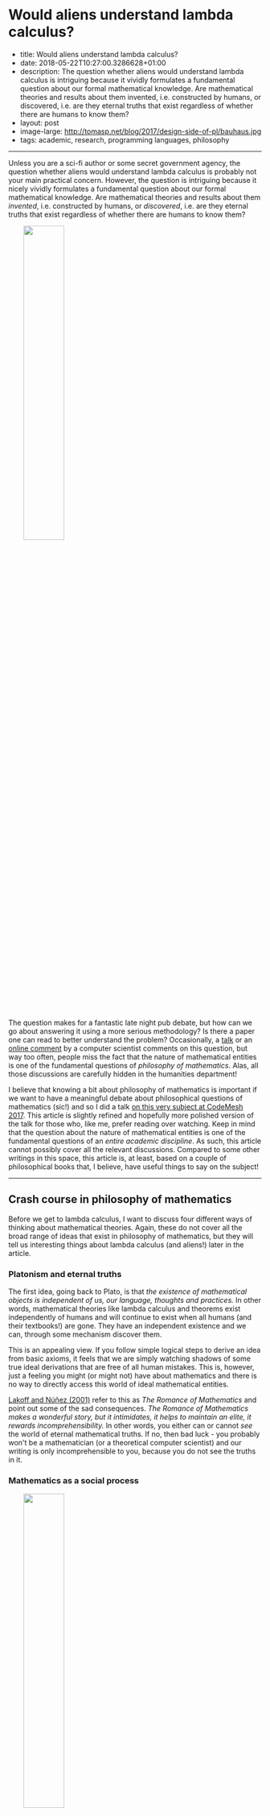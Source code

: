 Would aliens understand lambda calculus?
========================================

 - title: Would aliens understand lambda calculus?
 - date: 2018-05-22T10:27:00.3286628+01:00
 - description: The question whether aliens would understand lambda calculus
    is intriguing because it vividly formulates a fundamental question about our formal mathematical
    knowledge. Are mathematical theories and results about them invented, i.e. constructed by
    humans, or discovered, i.e. are they eternal truths that exist regardless of whether there are
    humans to know them? 
 - layout: post
 - image-large: http://tomasp.net/blog/2017/design-side-of-pl/bauhaus.jpg
 - tags: academic, research, programming languages, philosophy

----------------------------------------------------------------------------------------------------

Unless you are a sci-fi author or some secret government agency, the question whether aliens
would understand lambda calculus is probably not your main practical concern. However, the question
is intriguing because it nicely vividly formulates a fundamental question about our formal mathematical 
knowledge. Are mathematical theories and results about them _invented_, i.e. constructed by 
humans, or _discovered_, i.e. are they eternal truths that exist regardless of whether there are
humans to know them?

<img src="http://tomasp.net/blog/2018/alien-lambda-calculus/human.jpg" class="rdecor"
    style="width:40%;max-width:400px;margin-left:30px;margin-top:0px;margin-bottom:0px" />

The question makes for a fantastic late night pub debate, but how can we go about answering it using
a more serious methodology? Is there a paper one can read to better understand the problem? 
Occasionally, a [talk](https://www.youtube.com/watch?list=PLcGKfGEEONaCIl5eU53uPBnRJ9rbIH32R&v=IOiZatlZtGU) 
or an [online comment](https://www.quora.com/Do-aliens-have-LISP-or-Scheme) 
by a computer scientist comments on this question, but way too often, people miss the fact that 
the nature of mathematical entities is one of the fundamental questions of _philosophy of 
mathematics_. Alas, all those discussions are carefully hidden in the humanities department!

I believe that knowing a bit about philosophy of mathematics is important if we want to have a 
meaningful debate about philosophical questions of mathematics (sic!) and so I did a talk 
[on this very subject at CodeMesh 2017](https://www.youtube.com/watch?v=JoWH2jNlvQQ). 
This article is slightly refined and hopefully
more polished version of the talk for those who, like me, prefer reading over watching. 
Keep in mind that the question about the nature of mathematical entities is one of the fundamental
questions of an _entire academic discipline_. As such, this article cannot possibly cover all the
relevant discussions. Compared to some other writings in this space, this article is, at least, 
based on a couple of philosophical books that, I believe, have useful things to say on the subject!

----------------------------------------------------------------------------------------------------

Crash course in philosophy of mathematics
-----------------------------------------

Before we get to lambda calculus, I want to discuss four different ways of thinking about 
mathematical theories. Again, these do not cover all the broad range of ideas that exist in 
philosophy of mathematics, but they will tell us interesting things about lambda calculus 
(and aliens!) later in the article. 

### Platonism and eternal truths

The first idea, going back to Plato, is that _the existence of mathematical objects is 
independent of us, our language, thoughts and practices._ In other words, mathematical theories
like lambda calculus and theorems exist independently of humans and will continue to exist 
when all humans (and their textbooks!) are gone. They have an independent existence and we can,
through some mechanism discover them.

This is an appealing view. If you follow simple logical steps to derive an idea from basic 
axioms, it feels that we are simply watching shadows of some true ideal derivations that are
free of all human mistakes. This is, however, just a feeling you might (or might not) have about
mathematics and there is no way to directly access this world of ideal mathematical entities.

[Lakoff and Núñez (2001)](http://amzn.to/2FEu0eb) refer to this as _The Romance of Mathematics_ and point out some of the
sad consequences. _The Romance of Mathematics makes a wonderful story, but it intimidates, it 
helps to maintain an elite, it rewards incomprehensibility._ In other words, you either can
or cannot _see_ the world of eternal mathematical truths. If no, then bad luck - you probably 
won't be a mathematician (or a theoretical computer scientist) and our writing is only 
incomprehensible to you, because you do not see the truths in it.

### Mathematics as a social process

<img src="http://tomasp.net/blog/2018/alien-lambda-calculus/poly.png" class="rdecor"
    style="width:40%;max-width:400px;margin-left:30px;margin-top:0px;margin-bottom:0px" />

When you read a mathematical (or a theoretical programming language) textbook, it gives a few
axioms and then proves interesting results that logically follow from the axioms. This orderly
presentation is not how mathematics is done. First, what definitions are _interesting_ is a
question that depends on the community of mathematicians. In other words, it is a social problem.
Second, it often takes some time to get the axioms right so that they cover all intended use cases
and allow all proofs that we want.

The process is beautifully documented in [Imre Lakatos' Proofs and Refutations](http://amzn.to/2GEXwl2),
which looks at the [Euler characteristic of polyhedra](https://en.wikipedia.org/wiki/Euler_characteristic).
The polyhedra in the illustration is one of those that break the original formula (because its sides
are stars that cross, rather than triangles). To quote Lakatos:

> Mathematics does not grow through increase of the number of established theorems, but through 
> improvement by speculation and criticism, by the method of _proofs and refutations_. 

The social side of mathematics is particularly relevant because it helps to explain why the  
same thing often appears independently at a similar time (it answers a question that the community cares about)
and how comes that there are isomorphism between remote theories (some of them were adapted and improved to match).

### Cultural roots of mathematics

Mathematics is not shaped by social processes, but some aspects of mathematics also depend on 
our human culture more generally. [Lakoff and Núñez (2001)](http://amzn.to/2FEu0eb) give a 
couple of examples of how Western culture found its way into the very fabric of mathematics
that are also relevant to programming:

 * The idea of an _essence_ goes back to Aristotle. Believing that there is such essence that,
   somehow, accurately captures the nature of a thing is rooted in our culture and it is perfectly
   reasonable to imagine that other cultures might not share the concept of essence.
   
 * The idea of _foundations_ for a subject matter is another culturally rooted concept. 
   The famous [Hilbert's program](https://en.wikipedia.org/wiki/Hilbert%27s_program) was trying
   to provide foundations for mathematics. If it was not for our culture, the program would 
   likely not be interesting and influential in the community.
  
 * The idea that human reason is a form of logic is another idea that goes back to Aristotle.
   Any form of _reasoning_ about programs using _laws_ relies on this cultural fabric of mathematics.

### Theory of embodied mathematics

The book that had the most influence on my talk about aliens and lambda calculus is 
[Where Mathematics Comes From](http://amzn.to/2FEu0eb) by Lakoff and Núñez. The key idea is that
_"The only mathematics we know or can know is a brain-and-mind-based mathematics."_ In other words,
if we want to understand the nature of mathematics, we need to look at how it happens in the brain.
Of course, we are very far from understanding how the brain works, but cognitive sciences have 
some interesting results that we can rely on.

This has some important consequences. In particular, the question whether mathematical ideas 
exists as an independent eternal entities is more a religious question than a scientific one.
If they exist and are truly independent, then we have no way of accessing them and all we can
do is to believe. In contrast, the theory of embodied mathematics has some concrete scientific 
methods that we can use to study the nature of mathematics - and perhaps also the nature of 
programming language theories!

Cognitive science of mathematics
--------------------------------

<a href="http://amzn.to/2FEu0eb"><img src="http://tomasp.net/blog/2018/alien-lambda-calculus/where.jpg" class="rdecor"
  style="width:40%;max-width:400px;margin-left:30px;margin-top:0px;margin-bottom:0px" /></a>

The work on embodied mathematics also tells us interesting things about programming language 
theory. Moreover, it can be almost directly applied to the question of aliens and lambda calculus,
because the central point is that our human brain-and-mind mathematics relies on our human
brain-and-mind perception of the world. How would aliens perceive the world and what are the
conditions under which they would be likely to develop ideas such as the lambda calculus?

### Understanding mathematics through metaphors

The central idea of the theory of embodied mathematics is that _metaphors_ are not just a 
literary device, but the key to understanding of our thinking. The authors cite results from
cognitive science research showing that abstract concepts are understood, via metaphors, 
in terms of more concrete concepts. In particular:

> Many mathematical ideas are ways of mathematicizing ordinary ideas, 
> as when derivatives mathematicize the idea of instantaneous change.

Understanding the derivatives is one thing, but how does one understand more abstract 
mathematical concepts such as predicate logic, monoids or the lambda calculus? The understanding
is constructed using the following components:

 * **Innate arithmetic.** We are born with some very basic mathematical capabilities.
   In an experiment on 6 month babies (see image below), researchers remove one toy behind
   a curtain and measure how long the babies look at the result - they look longer if the
   unexpected thing happens (because a toy is secretly put back behind a curtain). This
   suggests that we are capable of basic addition and subtraction of small numbers.
 
 * **Conceptual metaphors.** Basic metaphors link different concepts via neural conflation.
   For example, our innate arithmetic capability of counting to three is linked with real-world
   ideas such as collections of objects or movement following a line. This allows us to extend
   the concept of number from just three to numbers appearing in the nature.
   
 * **Layering metaphors.** Finally, more abstract mathematical concepts are constructed using
   layering metaphors that link between multiple metaphorically constructed ideas. This is how
   we can go, for example, from a number series to a more abstract structure such as a monoid.

<img src="mickey.png" class="img-responsive" />
 
### How is arithmetic constructed?

How can we discover those metaphors? One way (cheaper than monitoring the brain activity)
is to look at the language we use for talking about abstract mathematical entities and 
real-world entities they arise from. For example, I mentioned that arithmetic can be explained
via a metaphor as a collection of objects.

<img src="objects.png" class="rdecor" style="max-width:600px" />

When we say _"add onions and carrots to the soup"_, we are using the word _add_ for working 
with object collection (things in a soup) and it happens to be the same word we use for addition.
This is a metaphorical link! We sometimes say _"7 is bigger than 5"_ rather than _greater_
(even though they are the same size on your screen), because we think of those numbers as 
collections of objects.

The table from [Lakoff and Núñez (2001)](http://amzn.to/2FEu0eb) illustrates the metaphor.
This allows us to create abstract concepts in terms of concrete things that we interact with 
in the world. Interestingly, the metaphors also give rise to laws. For example, if you have 
an object collection (soup) and first add onions before adding carrots, it is the same as if
you add carrots, before adding onions. This physical property of object collection explains 
the symmetry of addition. Of course, the metaphors have limits - for example, collection with
no objects in it is not really a collection, so this metaphor does not explain zero very well,
but there are other metaphors which do.

Lambda calculus is discovered, Angular is invented
--------------------------------------------------

Saying that something is discovered suggests that it has a profound structure that would
exist without any humans. As discussed before, this is essentially a belief in Platonism.
On the other hand, saying that something is invented suggests that the entity is not
one of those eternal truths that a Platonist believes in.

Philip Wadler made a remark [in one of his talks](https://www.youtube.com/watch?list=PLcGKfGEEONaCIl5eU53uPBnRJ9rbIH32R&v=IOiZatlZtGU)
that lambda calculus and functional languages are discovered while other programming
languages are invented (which is why aliens would understand lambda calculus, but not C).
How do we know that lambda calculus is discovered? The strongest argument is that the same structure
appeared independently in logic, computation and category theory. This is known as the 
[Curry-Howard-Lambek correspondence](https://en.wikipedia.org/wiki/Curry%E2%80%93Howard_correspondence)
and I'll say a few words about it before discussing a number of philosophical arguments against this idea.

### Curry-Howard-Lambek correspondence

The idea behind the [Curry-Howard-Lambek correspondence](https://en.wikipedia.org/wiki/Curry%E2%80%93Howard_correspondence)
is that there are corresponding structures in lambda calculus, logic and category theory. This is
useful in many ways - for example, you can take ideas from logic and turn them into type system 
features. As a brief example:

$$$
\begin{array}{rcccl}
\textsf{PROGRAMS} & \Longleftrightarrow & \textsf{LOGIC} & \Longleftrightarrow & \textsf{CATEGORIES}\\
\textsf{type} & \Longleftrightarrow & \textsf{formula} & \Longleftrightarrow & \textsf{object}\\
\textsf{function} & \Longleftrightarrow & \textsf{implication} & \Longleftrightarrow & \textsf{arrow}\\
\textsf{tuple} & \Longleftrightarrow & \textsf{conjunction} & \Longleftrightarrow & \textsf{product}\\
\end{array}

Types in lambda calculus correspond to logical formulas and objects in category theory.
For example, a tuple $A \times B$ (which contains values of both $A$ and $B$) corresponds to a 
formula $A \,\&\, B$ (which is true when both $A$ and $B$ are true) and can be modelled as
categorical product. A function $A \rightarrow B$ matches logical implication $A \rightarrow B$.
If we have a value $A$, we can call the function and get a value $B$. If you have a proof of $A$ 
and a proof of $A \rightarrow B$, you can use the [Modus ponens rule](https://en.wikipedia.org/wiki/Modus_ponens)
to derive a proof of $B$.

I hope you can see why many people find this elegant! Even without understanding all the details,
you can see that the structures are similar - you can see that simply from the fact that I 
can describe corresponding concepts using sentences of a very similar structure. So, why do 
I have objections against the idea that lambda calculus (and logic and category theory)
are discovered?

### Philosopher's take: Category mistakes

<a href="http://amzn.to/2BTAuYw"><img src="http://tomasp.net/blog/2018/alien-lambda-calculus/mechanizing.jpg" class="rdecor"
  style="width:35%;max-width:300px;margin-left:30px;margin-top:0px;margin-bottom:0px" /></a>

First of all, even if the Curry-Howard-Lambek correspondence had no problems, it talks about
_mathematical entities_. Programming language theoreticians use lambda calculus as a formal model
of computation, but that does not make it a _programming language_. A programming language is
a technical artifact with a compiler (which can have bugs) while formal models are (if we are
Platonist) eternal and ideal.

[James Fetzer calls](https://dl.acm.org/citation.cfm?id=48530) this problem a _category mistake_.
He argues that this is why you cannot formally verify a program - because formal proof is a 
different kind of thing than a computer program. This philosophical analysis upset a number
of people working on program verification and you can read the history in Donald MacKenzie's
[Mechanizing Proof book](http://amzn.to/2BTAuYw). In our case, this means that even if lambda
calculus was discovered, all programming languages including the most elegant functional 
languages are invented. 

### Sociologist's take: Communities and processes

If we consider how the social process of mathematics contributes to the Curry-Howard-Lambek 
correspondence, it becomes less magical. First, I mentioned [Imre Lakatos' Proofs and Refutations](http://amzn.to/2GEXwl2)
earlier. The idea is that mathematical theorems develop and improve over time in order to 
deal with problematic counter-examples or other new contexts. Could this be the case here?
The correspondence is between very specific kinds of theories - you need, _simply typed_ lambda
calculus, _intuitionistic_ logic and _cartesian closed_ categories. This does not make it
any less interesting useful, but it shows that the correspondence is a result carefully constructed 
by mathematicians. And our ambition to unify disjoint branches of mathematics that made this
work possible is likely a product of our human culture.

There is one more way in which the social process of mathematics contributed to the 
correspondence. The work on both (modern) formal logic and lambda calculus is a response
to [Hilbert's program](https://en.wikipedia.org/wiki/Hilbert%27s_program) aiming to provide
foundations of mathematics. In other words, intuitionistic logic and lambda calculus both
developed from the same community, solving the same problem - and so it is not all that 
surprising that they share notable structural similarities.

### Cognitive scientist's take: Embodied experience

Finally, the cognitive science explanation of the correspondence between the three is that
they arise from the same embodied experience. Lambda calculus, category theory and
logic are abstractions constructed via layering metaphors, based on our experience of
living in the physical world. The fact that the three can be linked to each other (through
another layering metaphor) follows from the fact that they are largely based on the same
embodied experience. What physical experience do we need to construct the lambda calculus?

## Where lambda calculus comes from
[Lakoff and Núñez (2001)](http://amzn.to/2FEu0eb) uses the cognitive science framework to
explain a number of mathematical ideas including set theory, logic, trigonometric functions
and logarithms, but sadly, it does not include the lambda calculus. In this section, I will
try to use some of the methods that Lakoff and Núñez introduce to think about lambda calculus,
but this is only a sketch to give you an idea how this reasoning might look like.

### Container schema
There are at least two fundamental physical experiences that are necessary for the development
of the lambda calculus using cognitive metaphors. The first one is the container schema. This is
a real-world analogy that lets us construct the set theory and the
[Modus ponens rule](https://en.wikipedia.org/wiki/Modus_ponens).

If you have a small black object, put it in a glass and then put the glass in a large jug, the
small black object will also be in the jug. This is a real world experience analogous to the
idea that if you have an object $x$ which is a member of a set $A$, then if $A$ is a subset of
$B$, then $x$ is also a member of $B$.

<img src="container.png" class="img-responsive" style="max-width:600px;margin:0px auto 20px auto"/>

More formally, if $x\in A$ and $A \subseteq B$ then also $x\in B$. Now, if we think of types as
sets (which is a frequently used linking metaphor that people use when thinking about types),
we can see how the container schema relates to the typing rule for the function application.
The structure is very similar. If $x:A$ and $f:A\rightarrow B$ then $f(a):B$. Having a type is
like being a set member and subset relation is like function application.

The key idea is that, even something very abstract as the $\beta$-reduction rule in lambda
calculus is derived, through a series of linking metaphors, from our bodily experience.
My explanation using container schema is one attempt - perhaps not perfect - but
it follows the general method outlined by Lakoff and Núñez.

### Directionality
The reason why explaining lambda calculus in terms of the container schema matters is that
it places requirements on what the alien world needs to have in order for the aliens to
be able to conceive it. I will get to this when discussing concrete aliens in the next section.
Now, there is one more requirement that we can discover through cognitive science methods.

One way of finding metaphors we use is to look at the language we use for talking about
mathematical concepts. For example, why is the $\beta$-reduction (application) rule called
_reduction_? If you look at the [dictionary definition of 
'reduce'](http://www.dictionary.com/browse/reduce), you'll find that reduce means:

 1. _to bring down_ to a smaller extent, size, amount
 2. _to lower in degree_, intensity, etc.
 3. _to bring down_ to a lower rank, dignity, etc.

The interesting aspect shared by all these explanations is that they require a sense of
directionality. Reduction is a transformation from something larger towards something smaller.
Again, this is something that needs to exist in our physical world, otherwise we would likely
not be able to construct the lambda calculus!

## Would aliens understand lambda calculus?
I used the question whether aliens would understand lambda calculus as a starting point for
a discussion about several directions in philosophy of mathematics and the fundamental question
of the nature of mathematical concepts. Now that I've done that, it's time to get back to
aliens.

Would aliens understand lambda calculus? The answer is that it depends on the aliens.
Human-like aliens living in human-like world have a very good chance of coming up with similar
ideas, although even they might lack the necessary cultural concepts such as _essence_ and
_foundations_ that led human mathematicians to the lambda calculus. However, more interesting
aliens might have problems. Let's wrap up with three concrete examples.

#### Heptapods from Arrival

<img src="solaris.jpg" class="rdecor" style="width:60%;max-width:300px" />

First concrete aliens we can think about are heptapods from the <a href="https://en.wikipedia.org/wiki/Arrival_(film)">Arrival movie</a>
(based on <a href="https://en.wikipedia.org/wiki/Story_of_Your_Life">Story of Your Life</a>, which is
still on my reading list...). The aliens in the movie have a language that has a circular nature.
The movie plot relies on the <a href="https://en.wikipedia.org/wiki/Linguistic_relativity">Sapir-Whorf hypothesis</a>
that language shapes your thinking and your understanding of the world. I can avoid spoilers by
saying that this means that heptapods would probably not have the notion of _directionality_ that
is needed for the $\beta$-reduction rule. What does this mean? Perhaps heptapods would only
be able to understand reversible computations, but not the lambda calculus!

#### The planet from Lem's Solaris
Even more extreme example of an alient that might not understand the lambda calculus appears in
the <a href="https://en.wikipedia.org/wiki/Solaris_(novel)">Solaris novel</a> by Stanislaw Lem. To discuss
this one, I will need to reveal a bit more, so skip this section if you want to read it!
Solaris is a planet covered by an ocean that is a single sentient being.

Would a single planet-scale alien understand lambda calculus? It is quite conceivable that
it would lack much more from our mathematics than just the lambda calculus! Given that
the ocean from Solaris is just a single being known to it, it might very well only have the
number one!

#### Aliens in a gaseous universe
I don't have a literary reference for my last example (after the talk, a friend recommended
<a href="https://en.wikipedia.org/wiki/Blindsight_(Watts_novel)">Blindsight</a> which is also on my reading list).
But imagine alien civilization that lives in a gaseous planet as a swarm. Given the chaotic
nature of the atmosphere, such aliens would be able to easily navigate through chaotic environment
that is completely unpredictable for us.

However, they might lack many things that are completely obvious to us, such as the container
schema. In a chaotic environment on the gaseous planet, there are no discrete boundaries and
there is no inside or outside. Similarly, the structure of the mathematics that the gaseous aliens
can create would be very different from ours and would hardly include the lambda calculus.

## Conclusions
The main point of this blog post was not to argue which aliens would understand lambda calculus
and which would not. Instead, my goal is to introduce some of the ideas from _philosophy of
mathematics_ that we can use to argue about the nature of mathematical and computer science
entities in a more informed manner.

The naive argument that computer scientists often make is that lambda calculus is at the heart
of the isomorphism between logic, computation and category theory and this suggests that it
refers to some eternal truth. This is a Platonist view of mathematics which is just one of
several positions. The main problem with it is that it cannot be tested and so it is more
a religious belief than a scientific claim. However, it also ignores the social, cognitive and
cultural aspects of mathematical knowledge.

I believe that a more useful way of thinking about mathematical and theoretical computer science
entities is to see them as the product of our embodied mind, influenced by the social processes
that surround mathematics and, partly, rooted in our cultural heritage.
If we think about mathematics this way, we can then find a number of problems that aliens
might have when trying to understand the lambda calculus. Especially if we think a bit more
creatively about the world in which the aliens might live, or consider some concrete aliens from
a good sci-fi book or a movie.
